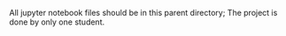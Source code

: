 All jupyter notebook files should be in this parent directory; The project is done by only one student.